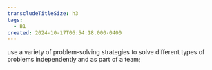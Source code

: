 ```yaml
---
transcludeTitleSize: h3
tags:
  - B1
created: 2024-10-17T06:54:18.000-0400
---
```

use a variety of problem-solving strategies to solve different types of problems independently and as part of a team;